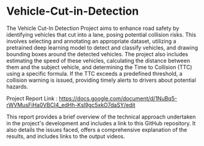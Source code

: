 # Vehicle-Cut-in-Detection

The Vehicle Cut-In Detection Project aims to enhance road safety by identifying vehicles that cut into a lane, posing potential collision risks. This involves selecting and annotating an appropriate dataset, utilizing a pretrained deep learning model to detect and classify vehicles, and drawing bounding boxes around the detected vehicles. The project also includes estimating the speed of these vehicles, calculating the distance between them and the subject vehicle, and determining the Time to Collision (TTC) using a specific formula. If the TTC exceeds a predefined threshold, a collision warning is issued, providing timely alerts to drivers about potential hazards.

Project Report Link :
https://docs.google.com/document/d/1NuBq5-rWVMusFiHa0VBCI4_edHh-Ksl9gc5xkO7daSY/edit

This report provides a brief overview of the technical approach undertaken in the project's development and includes a link to this GitHub repository. It also details the issues faced, offers a comprehensive explanation of the results, and includes links to the output videos.

